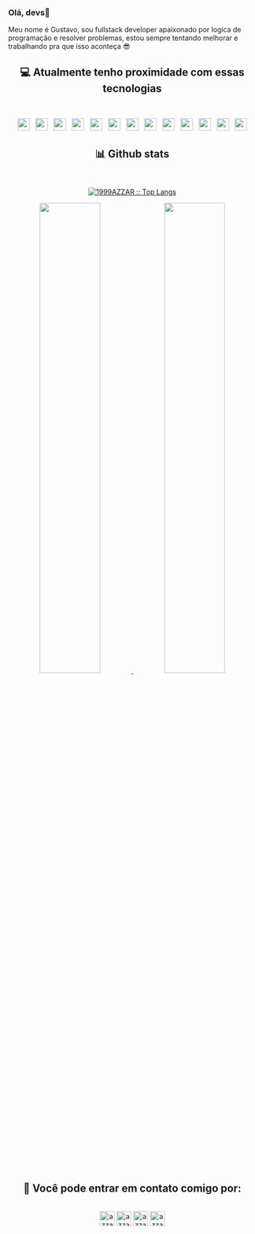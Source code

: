### Olá, devs👋

<p> Meu nome é Gustavo, sou fullstack developer apaixonado por logíca de programação e resolver problemas, estou sempre tentando melhorar e trabalhando pra que isso aconteça 😎 </p>


<div>
  <h2 align="center">💻 Atualmente tenho proximidade com essas tecnologias</h2>
  <br>
  <p align="center">
    <img src="https://camo.githubusercontent.com/202a58d250ff1d21ee70433e0070b55f8fed747f8883c1750742aa791b1ad871/68747470733a2f2f696d672e736869656c64732e696f2f62616467652f2d4769744875622d3035313232413f7374796c653d666c6174266c6f676f3d676974687562" height="25"/>  
    &nbsp;
    <img src="https://camo.githubusercontent.com/c8d13e1c596a6726b1da8475a9299fac133f95ef009083b48be01f975a44987e/68747470733a2f2f696d672e736869656c64732e696f2f62616467652f2d48544d4c2d3035313232413f7374796c653d666c6174266c6f676f3d48544d4c35" height="25"/>
    &nbsp;
    <img src="https://img.shields.io/badge/Python-3776AB?style=for-the-badge&logo=python&logoColor=white" height="25">
    &nbsp;
    <img src="https://img.shields.io/badge/Java-ED8B00?style=for-the-badge&logo=java&logoColor=white" height="25">
    &nbsp;
    <img src="https://img.shields.io/badge/MySQL-00000F?style=for-the-badge&logo=mysql&logoColor=white" height="25">
    &nbsp;
    <img src="https://img.shields.io/badge/Laravel-FF2D20?style=for-the-badge&logo=laravel&logoColor=white" height="25">
    &nbsp;
    <img src="https://img.shields.io/badge/jQuery-0769AD?style=for-the-badge&logo=jquery&logoColor=white" height="25">
    &nbsp;
    <img src="https://img.shields.io/badge/JavaScript-323330?style=for-the-badge&logo=javascript&logoColor=F7DF1E" height="25">
    &nbsp;
    <img src="https://img.shields.io/badge/PHP-777BB4?style=for-the-badge&logo=php&logoColor=white" height="25">
    &nbsp;
    <img src="https://img.shields.io/badge/React-20232A?style=for-the-badge&logo=react&logoColor=61DAFB" height="25">
    &nbsp;
    <img src="https://img.shields.io/badge/CSS3-1572B6?style=for-the-badge&logo=css3&logoColor=white" height="25">
    &nbsp;
    <img src="https://img.shields.io/badge/TypeScript-007ACC?style=for-the-badge&logo=typescript&logoColor=white" height="25">
    &nbsp;
    <img src="https://img.shields.io/badge/Node.js-339933?style=for-the-badge&logo=nodedotjs&logoColor=white" height="25">
  </p>
</div>

  <div>
    <h2 align="center"> 📊 Github stats </h2>
      <br/>
        <p align="center">
          <a href="https://github.com/GustavoDante/">
          <img src="https://github-readme-stats.vercel.app/api/top-langs/?username=GustavoDante&langs_count=6&theme=gruvbox&layout=compact&hide_border=true" alt="1999AZZAR :: Top Langs" /></a>
        </p>
        <p align="center">
          <a href="https://github.com/GustavoDante/">
          <img width="49.5%" src="https://github-readme-stats.vercel.app/api?username=GustavoDante&show_icons=true&theme=gruvbox&hide_border=true" />
          <img width="49.5%" src="https://github-readme-streak-stats.herokuapp.com/?user=GustavoDante&theme=gruvbox&hide_border=true" />
          </a>
       </p>
     <br>
  </div>  

<h2 align="center">📱 Você pode entrar em contato comigo por:</h2>
    <p align="center">
      <br/>
      <a href="https://www.linkedin.com/in/gustavo-dante-silva-483649212/" target="blank"><img align="center"
         src="https://img.shields.io/badge/linkedin-%231DA1F2.svg?style=for-the-badge&logo=linkedin&logoColor=white"
         alt="azzar" height="30"/></a>
      <a href="https://fb.com/gustavo.dante.3939/" target="blank"><img align="center"
         src="https://img.shields.io/badge/facebook-4267B2.svg?style=for-the-badge&logo=facebook&logoColor=white"
         alt="azzar" height="30"/></a>
      <a href="https://mailto:gusttavo.dante@gmail.com" target="blank"><img align="center"
         src="https://img.shields.io/badge/gmail-EA4335.svg?style=for-the-badge&logo=gmail&logoColor=white"
         alt="azzar" height="30"/></a>
      <a href="https://wa.me/+5581991642089" target="blank"><img align="center"
         src="https://img.shields.io/badge/whatsapp-4B7F1.svg?style=for-the-badge&logo=whatsapp&logoColor=white"
         alt="azzar" height="30"/></a>
    </p>
